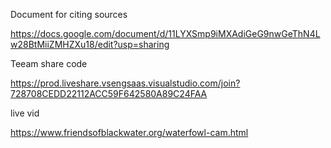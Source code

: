 Document for citing sources 

https://docs.google.com/document/d/11LYXSmp9iMXAdiGeG9nwGeThN4Lw28BtMiiZMHZXu18/edit?usp=sharing

Teeam share code

https://prod.liveshare.vsengsaas.visualstudio.com/join?728708CEDD22112ACC59F642580A89C24FAA

live vid 

https://www.friendsofblackwater.org/waterfowl-cam.html 
